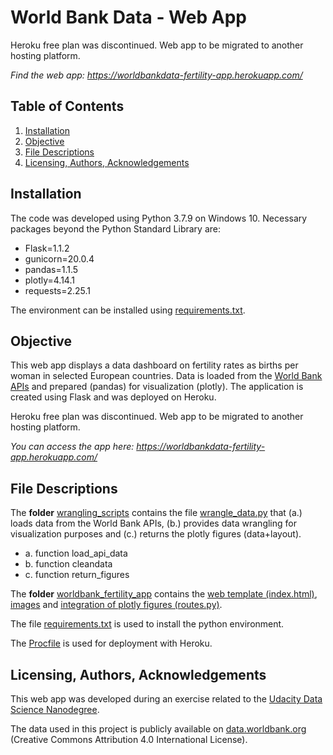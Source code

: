 # World Bank Data - Web App
Heroku free plan was discontinued. Web app to be migrated to another hosting platform.

_Find the web app: https://worldbankdata-fertility-app.herokuapp.com/_

## Table of Contents
1. [Installation](#installation)
2. [Objective](#objective)
3. [File Descriptions](#file-descriptions)
4. [Licensing, Authors, Acknowledgements](#licensing-authors-acknowledgements)

## Installation
The code was developed using Python 3.7.9 on Windows 10. Necessary packages beyond the Python Standard Library are:

- Flask=1.1.2
- gunicorn=20.0.4
- pandas=1.1.5
- plotly=4.14.1
- requests=2.25.1

The environment can be installed using [requirements.txt](https://github.com/MareikeHeller/worldbankdata-web-app/blob/main/requirements.txt).

## Objective

This web app displays a data dashboard on fertility rates as births per woman in selected European countries.
Data is loaded from the [World Bank APIs](https://datahelpdesk.worldbank.org/knowledgebase/articles/889386-developer-information-overview)
and prepared (pandas) for visualization (plotly). The application is created using Flask and was deployed on Heroku.

Heroku free plan was discontinued. Web app to be migrated to another hosting platform.

_You can access the app here: https://worldbankdata-fertility-app.herokuapp.com/_

## File Descriptions
The **folder** [wrangling_scripts](https://github.com/MareikeHeller/worldbankdata-web-app/tree/main/wrangling_scripts) contains the file [wrangle_data.py](https://github.com/MareikeHeller/worldbankdata-web-app/blob/main/wrangling_scripts/wrangle_data.py) that
(a.) loads data from the World Bank APIs,
(b.) provides data wrangling for visualization purposes and
(c.) returns the plotly figures (data+layout). 

- a. function load_api_data
- b. function cleandata
- c. function return_figures

The **folder** [worldbank_fertility_app](https://github.com/MareikeHeller/worldbankdata-web-app/tree/main/worldbank_fertility_app) contains the [web template (index.html)](https://github.com/MareikeHeller/worldbankdata-web-app/blob/main/worldbank_fertility_app/templates/index.html), [images](https://github.com/MareikeHeller/worldbankdata-web-app/tree/main/worldbank_fertility_app/static/img) and [integration of plotly figures (routes.py)](https://github.com/MareikeHeller/worldbankdata-web-app/blob/main/worldbank_fertility_app/routes.py).

The file [requirements.txt](https://github.com/MareikeHeller/worldbankdata-web-app/blob/main/requirements.txt) is used to install the python environment.

The [Procfile](https://github.com/MareikeHeller/worldbankdata-web-app/blob/main/Procfile) is used for deployment with Heroku.

## Licensing, Authors, Acknowledgements
This web app was developed during an exercise related to the [Udacity Data Science Nanodegree](https://www.udacity.com/course/data-scientist-nanodegree--nd025).

The data used in this project is publicly available on [data.worldbank.org](https://data.worldbank.org/) (Creative Commons Attribution 4.0 International License).
